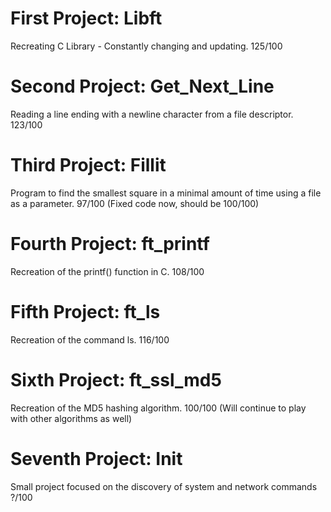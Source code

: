 # First Project: Libft
Recreating C Library - Constantly changing and updating. 125/100

# Second Project: Get_Next_Line
Reading a line ending with a newline character from a file descriptor. 123/100

# Third Project: Fillit
Program to find the smallest square in a minimal amount of time using a file
as a parameter. 97/100 (Fixed code now, should be 100/100)

# Fourth Project: ft_printf
Recreation of the printf() function in C. 108/100

# Fifth Project: ft_ls
Recreation of the command ls. 116/100

# Sixth Project: ft_ssl_md5
Recreation of the MD5 hashing algorithm. 100/100 (Will continue to play with other
algorithms as well)

# Seventh Project: Init
Small project focused on the discovery of system and network commands ?/100
